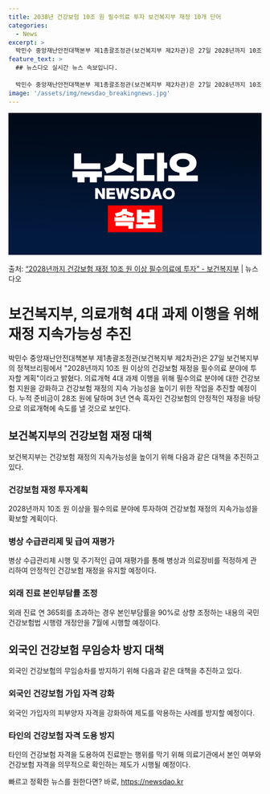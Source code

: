 ```yaml
---
title: 2038년 건강보험 10조 원 필수의료 투자 보건복지부 재정 10개 단어 
categories:
  - News
excerpt: >
  박민수 중앙재난안전대책본부 제1총괄조정관(보건복지부 제2차관)은 27일 2028년까지 10조 원 이상의 건강…
feature_text: >
  ## 뉴스다오 실시간 뉴스 속보입니다.

  박민수 중앙재난안전대책본부 제1총괄조정관(보건복지부 제2차관)은 27일 2028년까지 10조 원 이상의 건강…
image: '/assets/img/newsdao_breakingnews.jpg'
---
```


![뉴스다오 속보](/assets/img/newsdao_breakingnews.jpg)

<p>출처: <a href="https://newsdao.kr/3444" rel="dofollow">“2028년까지 건강보험 재정 10조 원 이상 필수의료에 투자”  - 보건복지부</a> | 뉴스다오</p>

<h1>보건복지부, 의료개혁 4대 과제 이행을 위해 재정 지속가능성 추진</h1>
<p data-ke-size="size16">박민수 중앙재난안전대책본부 제1총괄조정관(보건복지부 제2차관)은 27일 보건복지부의 정책브리핑에서 "2028년까지 10조 원 이상의 건강보험 재정을 필수의료 분야에 투자할 계획"이라고 밝혔다. 의료개혁 4대 과제 이행을 위해 필수의료 분야에 대한 건강보험 지원을 강화하고 건강보험 재정의 지속 가능성을 높이기 위한 작업을 추진할 예정이다. 누적 준비금이 28조 원에 달하며 3년 연속 흑자인 건강보험의 안정적인 재정을 바탕으로 의료개혁에 속도를 낼 것으로 보인다.</p>

<h2 data-ke-size="size26">보건복지부의 건강보험 재정 대책</h2>
<p data-ke-size="size16">보건복지부는 건강보험 재정의 지속가능성을 높이기 위해 다음과 같은 대책을 추진하고 있다.</p>

<h3>건강보험 재정 투자계획</h3>
<p data-ke-size="size16">2028년까지 10조 원 이상을 필수의료 분야에 투자하여 건강보험 재정의 지속가능성을 확보할 계획이다.</p>

<h3>병상 수급관리제 및 급여 재평가</h3>
<p data-ke-size="size16">병상 수급관리제 시행 및 주기적인 급여 재평가를 통해 병상과 의료장비를 적정하게 관리하여 안정적인 건강보험 재정을 유지할 예정이다.</p>

<h3>외래 진료 본인부담률 조정</h3>
<p data-ke-size="size16">외래 진료 연 365회를 초과하는 경우 본인부담률을 90%로 상향 조정하는 내용의 국민건강보험법 시행령 개정안을 7월에 시행할 예정이다.</p>

<h2 data-ke-size="size26">외국인 건강보험 무임승차 방지 대책</h2>
<p data-ke-size="size16">외국인 건강보험의 무임승차를 방지하기 위해 다음과 같은 대책을 추진하고 있다.</p>

<h3>외국인 건강보험 가입 자격 강화</h3>
<p data-ke-size="size16">외국인 가입자의 피부양자 자격을 강화하여 제도를 악용하는 사례를 방지할 예정이다.</p>

<h3>타인의 건강보험 자격 도용 방지</h3>
<p data-ke-size="size16">타인의 건강보험 자격을 도용하여 진료받는 행위를 막기 위해 의료기관에서 본인 여부와 건강보험 자격을 의무적으로 확인하는 제도가 시행될 예정이다.</p> 

빠르고 정확한 뉴스를 원한다면? 바로, <a href="https://newsdao.kr" rel="dofollow">https://newsdao.kr</a>


